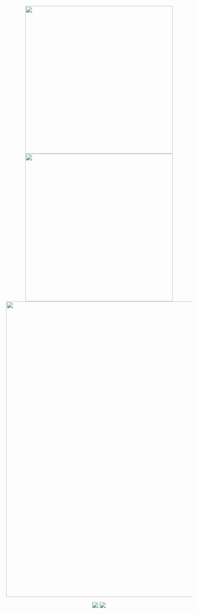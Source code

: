 <p align="center">
<!-- https://github.com/anuraghazra/github-readme-stats -->
<img align="center" width="400" src="https://github-readme-stats.vercel.app/api?username=EpochHIT&rank_icon=percentile&theme=transparent&show_icons=true&hide_border=true&show=reviews&hide_title=true&hide=contribs" />
<!-- https://github.com/DenverCoder1/github-readme-streak-stats -->
<img align="center" width="400" src="https://streak-stats.demolab.com?user=EpochHIT&theme=transparent&date_format=%5BY.%5Dn.j&hide_border=true" />
<br/>
<!-- https://github.com/Ashutosh00710/github-readme-activity-graph -->
<img width="800" src="https://github-readme-activity-graph.vercel.app/graph?username=EpochHIT&theme=github-compact&hide_border=true&area=true&custom_title=Contribution%20Graph" />
<br/>


<!-- https://github.com/badges/shields -->
<p align="center">
<a href="https://github.com/EpochHIT"><img src="https://img.shields.io/badge/GitHub-EpochHIT-blue?logo=github" /></a>
<!-- https://github.com/antonkomarev/github-profile-views-counter -->
<img src="https://komarev.com/ghpvc/?username=EpochHIT&abbreviated=true&color=yellow" />
</p>
